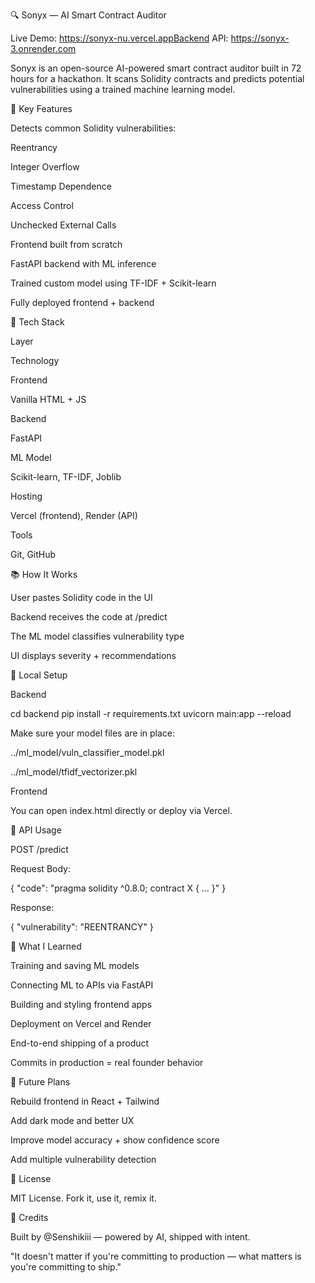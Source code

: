 🔍 Sonyx — AI Smart Contract Auditor

Live Demo: https://sonyx-nu.vercel.appBackend API: https://sonyx-3.onrender.com

Sonyx is an open-source AI-powered smart contract auditor built in 72 hours for a hackathon. It scans Solidity contracts and predicts potential vulnerabilities using a trained machine learning model.

🧠 Key Features

Detects common Solidity vulnerabilities:

Reentrancy

Integer Overflow

Timestamp Dependence

Access Control

Unchecked External Calls

Frontend built from scratch

FastAPI backend with ML inference

Trained custom model using TF-IDF + Scikit-learn

Fully deployed frontend + backend

🚀 Tech Stack

Layer

Technology

Frontend

Vanilla HTML + JS

Backend

FastAPI

ML Model

Scikit-learn, TF-IDF, Joblib

Hosting

Vercel (frontend), Render (API)

Tools

Git, GitHub

📚 How It Works

User pastes Solidity code in the UI

Backend receives the code at /predict

The ML model classifies vulnerability type

UI displays severity + recommendations

🚧 Local Setup

Backend

cd backend
pip install -r requirements.txt
uvicorn main:app --reload

Make sure your model files are in place:

../ml_model/vuln_classifier_model.pkl

../ml_model/tfidf_vectorizer.pkl

Frontend

You can open index.html directly or deploy via Vercel.

🧰 API Usage

POST /predict

Request Body:

{
  "code": "pragma solidity ^0.8.0; contract X { ... }"
}

Response:

{
  "vulnerability": "REENTRANCY"
}

🌟 What I Learned

Training and saving ML models

Connecting ML to APIs via FastAPI

Building and styling frontend apps

Deployment on Vercel and Render

End-to-end shipping of a product

Commits in production = real founder behavior

🚀 Future Plans

Rebuild frontend in React + Tailwind

Add dark mode and better UX

Improve model accuracy + show confidence score

Add multiple vulnerability detection



📄 License

MIT License. Fork it, use it, remix it.

🙏 Credits

Built by @Senshikiii — powered by AI, shipped with intent.

"It doesn't matter if you're committing to production — what matters is you're committing to ship."

